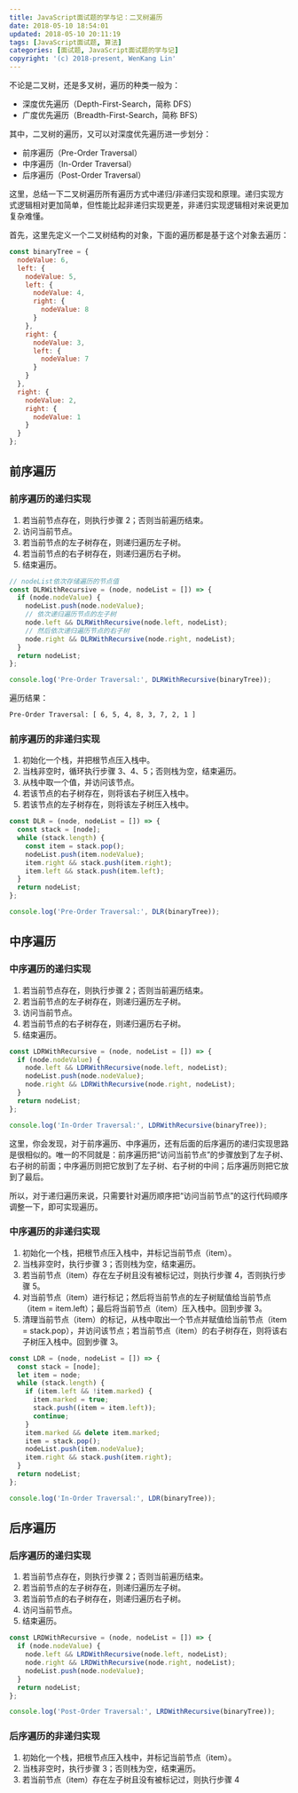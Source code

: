 ```yaml
---
title: JavaScript面试题的学与记：二叉树遍历
date: 2018-05-10 18:54:01
updated: 2018-05-10 20:11:19
tags: [JavaScript面试题, 算法]
categories: [面试题, JavaScript面试题的学与记]
copyright: '(c) 2018-present, WenKang Lin'
---
```


不论是二叉树，还是多叉树，遍历的种类一般为：

* 深度优先遍历（Depth-First-Search，简称 DFS）
* 广度优先遍历（Breadth-First-Search，简称 BFS）

其中，二叉树的遍历，又可以对深度优先遍历进一步划分：

* 前序遍历（Pre-Order Traversal）
* 中序遍历（In-Order Traversal）
* 后序遍历（Post-Order Traversal）

这里，总结一下二叉树遍历所有遍历方式中递归/非递归实现和原理。递归实现方式逻辑相对更加简单，但性能比起非递归实现更差，非递归实现逻辑相对来说更加复杂难懂。

<!-- more -->

首先，这里先定义一个二叉树结构的对象，下面的遍历都是基于这个对象去遍历：

```js
const binaryTree = {
  nodeValue: 6,
  left: {
    nodeValue: 5,
    left: {
      nodeValue: 4,
      right: {
        nodeValue: 8
      }
    },
    right: {
      nodeValue: 3,
      left: {
        nodeValue: 7
      }
    }
  },
  right: {
    nodeValue: 2,
    right: {
      nodeValue: 1
    }
  }
};
```

## 前序遍历

### 前序遍历的递归实现

1. 若当前节点存在，则执行步骤 2；否则当前遍历结束。
2. 访问当前节点。
3. 若当前节点的左子树存在，则递归遍历左子树。
4. 若当前节点的右子树存在，则递归遍历右子树。
5. 结束遍历。

```js
// nodeList依次存储遍历的节点值
const DLRWithRecursive = (node, nodeList = []) => {
  if (node.nodeValue) {
    nodeList.push(node.nodeValue);
    // 依次递归遍历节点的左子树
    node.left && DLRWithRecursive(node.left, nodeList);
    // 然后依次递归遍历节点的右子树
    node.right && DLRWithRecursive(node.right, nodeList);
  }
  return nodeList;
};

console.log('Pre-Order Traversal:', DLRWithRecursive(binaryTree));
```

遍历结果：

```bash
Pre-Order Traversal: [ 6, 5, 4, 8, 3, 7, 2, 1 ]
```

### 前序遍历的非递归实现

1. 初始化一个栈，并把根节点压入栈中。
2. 当栈非空时，循环执行步骤 3、4、5；否则栈为空，结束遍历。
3. 从栈中取一个值，并访问该节点。
4. 若该节点的右子树存在，则将该右子树压入栈中。
5. 若该节点的左子树存在，则将该左子树压入栈中。

```js
const DLR = (node, nodeList = []) => {
  const stack = [node];
  while (stack.length) {
    const item = stack.pop();
    nodeList.push(item.nodeValue);
    item.right && stack.push(item.right);
    item.left && stack.push(item.left);
  }
  return nodeList;
};

console.log('Pre-Order Traversal:', DLR(binaryTree));
```

## 中序遍历

### 中序遍历的递归实现

1. 若当前节点存在，则执行步骤 2；否则当前遍历结束。
2. 若当前节点的左子树存在，则递归遍历左子树。
3. 访问当前节点。
4. 若当前节点的右子树存在，则递归遍历右子树。
5. 结束遍历。

```js
const LDRWithRecursive = (node, nodeList = []) => {
  if (node.nodeValue) {
    node.left && LDRWithRecursive(node.left, nodeList);
    nodeList.push(node.nodeValue);
    node.right && LDRWithRecursive(node.right, nodeList);
  }
  return nodeList;
};

console.log('In-Order Traversal:', LDRWithRecursive(binaryTree));
```

这里，你会发现，对于前序遍历、中序遍历，还有后面的后序遍历的递归实现思路是很相似的。唯一的不同就是：前序遍历把“访问当前节点”的步骤放到了左子树、右子树的前面；中序遍历则把它放到了左子树、右子树的中间；后序遍历则把它放到了最后。

所以，对于递归遍历来说，只需要针对遍历顺序把“访问当前节点”的这行代码顺序调整一下，即可实现遍历。

### 中序遍历的非递归实现

1. 初始化一个栈，把根节点压入栈中，并标记当前节点（item）。
2. 当栈非空时，执行步骤 3；否则栈为空，结束遍历。
3. 若当前节点（item）存在左子树且没有被标记过，则执行步骤 4，否则执行步骤 5。
4. 对当前节点（item）进行标记；然后将当前节点的左子树赋值给当前节点（item = item.left）；最后将当前节点（item）压入栈中。回到步骤 3。
5. 清理当前节点（item）的标记，从栈中取出一个节点并赋值给当前节点（item = stack.pop），并访问该节点；若当前节点（item）的右子树存在，则将该右子树压入栈中。回到步骤 3。

```js
const LDR = (node, nodeList = []) => {
  const stack = [node];
  let item = node;
  while (stack.length) {
    if (item.left && !item.marked) {
      item.marked = true;
      stack.push((item = item.left));
      continue;
    }
    item.marked && delete item.marked;
    item = stack.pop();
    nodeList.push(item.nodeValue);
    item.right && stack.push(item.right);
  }
  return nodeList;
};

console.log('In-Order Traversal:', LDR(binaryTree));
```

## 后序遍历

### 后序遍历的递归实现

1. 若当前节点存在，则执行步骤 2；否则当前遍历结束。
2. 若当前节点的左子树存在，则递归遍历左子树。
3. 若当前节点的右子树存在，则递归遍历右子树。
4. 访问当前节点。
5. 结束遍历。

```js
const LRDWithRecursive = (node, nodeList = []) => {
  if (node.nodeValue) {
    node.left && LRDWithRecursive(node.left, nodeList);
    node.right && LRDWithRecursive(node.right, nodeList);
    nodeList.push(node.nodeValue);
  }
  return nodeList;
};

console.log('Post-Order Traversal:', LRDWithRecursive(binaryTree));
```

### 后序遍历的非递归实现

1. 初始化一个栈，把根节点压入栈中，并标记当前节点（item）。
2. 当栈非空时，执行步骤 3；否则栈为空，结束遍历。
3. 若当前节点（item）存在左子树且没有被标记过，则执行步骤 4
